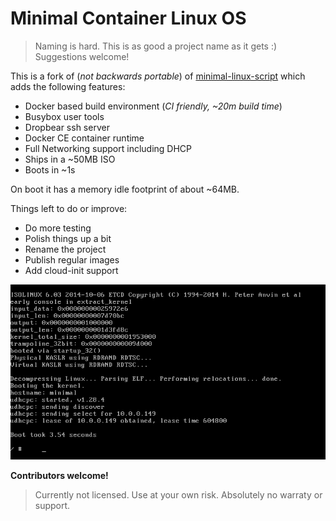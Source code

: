# Minimal Container Linux OS

> Naming is hard. This is as good a project name as it gets :)
> Suggestions welcome!

This is a fork of (*not backwards portable*) of [minimal-linux-script](https://github.com/ivandavidov/minimal-linux-script)
which adds the following features:

* Docker based build environment (*CI friendly, ~20m build time*)
* Busybox user tools
* Dropbear ssh server
* Docker CE container runtime
* Full Networking support including DHCP
* Ships in a ~50MB ISO
* Boots in ~1s

On boot it has a memory idle footprint of about ~64MB.

Things left to do or improve:

* Do more testing
* Polish things up a bit
* Rename the project
* Publish regular images
* Add cloud-init support

![Screenshot](screenshot.png)

**Contributors welcome!**

> Currently not licensed.
> Use at your own risk.
> Absolutely no warraty or support.
